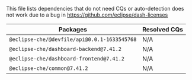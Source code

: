This file lists dependencies that do not need CQs or auto-detection does not work due to a bug in https://github.com/eclipse/dash-licenses

| Packages | Resolved CQs |
| --- | --- |
| `@eclipse-che/@devfile/api@0.0.1-1633545768` | N/A |
| `@eclipse-che/dashboard-backend@7.41.2` | N/A |
| `@eclipse-che/dashboard-frontend@7.41.2` | N/A |
| `@eclipse-che/common@7.41.2` | N/A |
